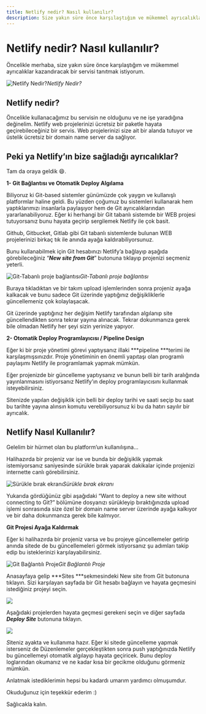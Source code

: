 ```yaml
---
title: Netlify nedir? Nasıl kullanılır?
description: Size yakın süre önce karşılaştığım ve mükemmel ayrıcalıklar kazandıracak bir servisi tanıtmak istiyorum.
---
```

# Netlify nedir? Nasıl kullanılır?

Öncelikle merhaba, size yakın süre önce karşılaştığım ve mükemmel ayrıcalıklar kazandıracak bir servisi tanıtmak istiyorum.

![Netlify Nedir?](https://cdn-images-1.medium.com/max/2400/1*4mPY0U4uKKuCZefAn8MN2A.png)*Netlify Nedir?*

## Netlify nedir?

Öncelikle kullanacağımız bu servisin ne olduğunu ve ne işe yaradığına değinelim. Netlify web projelerinizi ücretsiz bir paketle hayata geçirebileceğiniz bir servis. Web projelerinizi size ait bir alanda tutuyor ve üstelik ücretsiz bir domain name server da sağlıyor.

## Peki ya Netlify’ın bize sağladığı ayrıcalıklar?

Tam da oraya geldik 😄.

**1- Git Bağlantısı ve Otomatik Deploy Algılama**

Biliyoruz ki Git-based sistemler günümüzde çok yaygın ve kullanışlı platformlar haline geldi. Bu yüzden çoğumuz bu sistemleri kullanarak hem yaptıklarımızı insanlarla paylaşıyor hem de Git ayrıcalıklarından yararlanabiliyoruz. Eğer ki herhangi bir Git tabanlı sistemde bir WEB projesi tutuyorsanız bunu hayata geçirip sergilemek Netlify ile çok basit.

Github, Gitbucket, Gitlab gibi Git tabanlı sistemlerde bulunan WEB projelerinizi birkaç tık ile anında ayağa kaldırabiliyorsunuz.

Bunu kullanabilmek için Git hesabınızı Netlify’a bağlayıp aşağıda görebileceğiniz “***New site from Git***” butonuna tıklayıp projenizi seçmeniz yeterli.

![Git-Tabanlı proje bağlantısı](https://cdn-images-1.medium.com/max/2000/1*8IwdFIe8LjFNSDvBHKri8g.jpeg)*Git-Tabanlı proje bağlantısı*

Buraya tıkladıktan ve bir takım upload işlemlerinden sonra projeniz ayağa kalkacak ve bunu sadece Git üzerinde yaptığınız değişikliklerle güncellemeniz çok kolaylaşacak.

Git üzerinde yaptığınız her değişim Netlify tarafından algılanıp site güncellendikten sonra tekrar yayına alınacak. Tekrar dokunmanıza gerek bile olmadan Netlify her şeyi sizin yerinize yapıyor.

**2- Otomatik Deploy Programlayıcısı / Pipeline Design**

Eğer ki bir proje yönetimi görevi yaptıysanız illaki ***pipeline ***terimi ile karşılaşmışsınızdır. Proje yönetiminin en önemli yapıtaşı olan programlı paylaşımı Netlify ile programlamak yapmak mümkün.

Eğer projenizde bir güncelleme yaptıysanız ve bunun belli bir tarih aralığında yayınlanmasını istiyorsanız Netlify’ın deploy programlayıcısını kullanmak isteyebilirsiniz.

Sitenizde yapılan değişiklik için belli bir deploy tarihi ve saati seçip bu saat bu tarihte yayına alınsın komutu verebiliyorsunuz ki bu da hatırı sayılır bir ayrıcalık.

## Netlify Nasıl Kullanılır?

Gelelim bir hürmet olan bu platform’un kullanılışına…

Halihazırda bir projeniz var ise ve bunda bir değişiklik yapmak istemiyorsanız saniyesinde sürükle bırak yaparak dakikalar içinde projenizi internette canlı görebilirsiniz.

![Sürükle bırak ekranı](https://cdn-images-1.medium.com/max/2494/1*36a65NduX2A6TUTab6LXlg.jpeg)*Sürükle bırak ekranı*

Yukarıda gördüğünüz gibi aşağıdaki “Want to deploy a new site without connecting to Git?” bölümüne dosyanızı sürükleyip bıraktığınızda upload işlemi sonrasında size özel bir domain name server üzerinde ayağa kalkıyor ve bir daha dokunmanıza gerek bile kalmıyor.

**Git Projesi Ayağa Kaldırmak**

Eğer ki halihazırda bir projeniz varsa ve bu projeye güncellemeler getirip anında sitede de bu güncellemeleri görmek istiyorsanız şu adımları takip edip bu isteklerinizi karşılayabilirsiniz.

![Git Bağlantılı Proje](https://cdn-images-1.medium.com/max/2494/1*36a65NduX2A6TUTab6LXlg.jpeg)*Git Bağlantılı Proje*

Anasayfaya gelip ***Sites ***sekmesindeki New site from Git butonuna tıklayın. Sizi karşılayan sayfada bir Git hesabı bağlayın ve hayata geçmesini istediğiniz projeyi seçin.

![](https://cdn-images-1.medium.com/max/2000/1*ZGFtatTNKOq8wQjxatM_3Q.jpeg)

Aşağıdaki projelerden hayata geçmesi gerekeni seçin ve diğer sayfada ***Deploy Site*** butonuna tıklayın.

![](https://cdn-images-1.medium.com/max/2000/1*mbxTEZxeWLhYjZJLhFW48w.jpeg)

*S*iteniz ayakta ve kullanıma hazır. Eğer ki sitede güncelleme yapmak isterseniz de Düzenlemeler gerçekleştikten sonra push yaptığınızda Netlify bu güncellemeyi otomatik algılayıp hayata geçiricek. Bunu deploy loglarından okumanız ve ne kadar kısa bir gecikme olduğunu görmeniz mümkün.

Anlatmak istediklerimin hepsi bu kadardı umarım yardımcı olmuşumdur.

Okuduğunuz için teşekkür ederim :)

Sağlıcakla kalın.
